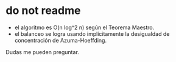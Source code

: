 # do not readme

- el algoritmo es O(n log^2 n) según el Teorema Maestro.
- el balanceo se logra usando implícitamente la desigualdad de concentración de Azuma-Hoeffding.

Dudas me pueden preguntar.